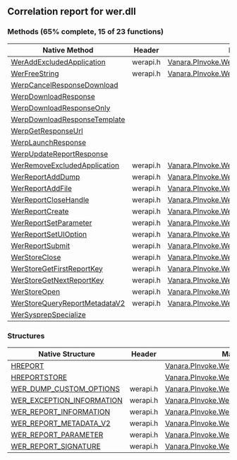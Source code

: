 ## Correlation report for wer.dll  
### Methods (65% complete, 15 of 23 functions)  
Native Method | Header | Managed Method  
--- | --- | ---  
[WerAddExcludedApplication](http://msdn2.microsoft.com/en-us/library/ac1ec373-868f-4634-8658-4253d4f5923a) | werapi.h | [Vanara.PInvoke.Wer.WerAddExcludedApplication](https://github.com/dahall/Vanara/search?l=C%23&q=WerAddExcludedApplication)  
[WerFreeString](http://msdn2.microsoft.com/en-us/library/748AEFD4-3310-4BC1-A3DA-CFACBA31F2FC) | werapi.h | [Vanara.PInvoke.Wer.WerFreeString](https://github.com/dahall/Vanara/search?l=C%23&q=WerFreeString)  
[WerpCancelResponseDownload](https://www.google.com/search?num=5&q=WerpCancelResponseDownload+site%3Amicrosoft.com) |  |   
[WerpDownloadResponse](https://www.google.com/search?num=5&q=WerpDownloadResponse+site%3Amicrosoft.com) |  |   
[WerpDownloadResponseOnly](https://www.google.com/search?num=5&q=WerpDownloadResponseOnly+site%3Amicrosoft.com) |  |   
[WerpDownloadResponseTemplate](https://www.google.com/search?num=5&q=WerpDownloadResponseTemplate+site%3Amicrosoft.com) |  |   
[WerpGetResponseUrl](https://www.google.com/search?num=5&q=WerpGetResponseUrl+site%3Amicrosoft.com) |  |   
[WerpLaunchResponse](https://www.google.com/search?num=5&q=WerpLaunchResponse+site%3Amicrosoft.com) |  |   
[WerpUpdateReportResponse](https://www.google.com/search?num=5&q=WerpUpdateReportResponse+site%3Amicrosoft.com) |  |   
[WerRemoveExcludedApplication](http://msdn2.microsoft.com/en-us/library/e7bab01b-a09c-4b06-a233-34ed63f75857) | werapi.h | [Vanara.PInvoke.Wer.WerRemoveExcludedApplication](https://github.com/dahall/Vanara/search?l=C%23&q=WerRemoveExcludedApplication)  
[WerReportAddDump](http://msdn2.microsoft.com/en-us/library/b40dac44-f7c5-43f0-876d-6f97c26bf461) | werapi.h | [Vanara.PInvoke.Wer.WerReportAddDump](https://github.com/dahall/Vanara/search?l=C%23&q=WerReportAddDump)  
[WerReportAddFile](http://msdn2.microsoft.com/en-us/library/4b2c2060-a193-4168-90fc-afb95c160569) | werapi.h | [Vanara.PInvoke.Wer.WerReportAddFile](https://github.com/dahall/Vanara/search?l=C%23&q=WerReportAddFile)  
[WerReportCloseHandle](http://msdn2.microsoft.com/en-us/library/b7326003-cd25-4988-9ed4-31c2e030beec) | werapi.h | [Vanara.PInvoke.Wer.WerReportCloseHandle](https://github.com/dahall/Vanara/search?l=C%23&q=WerReportCloseHandle)  
[WerReportCreate](http://msdn2.microsoft.com/en-us/library/41f68dde-5e43-45a6-8e0b-3ae0c6180e8b) | werapi.h | [Vanara.PInvoke.Wer.WerReportCreate](https://github.com/dahall/Vanara/search?l=C%23&q=WerReportCreate)  
[WerReportSetParameter](http://msdn2.microsoft.com/en-us/library/accf423d-6f03-41e2-b5e9-4a0b630bc918) | werapi.h | [Vanara.PInvoke.Wer.WerReportSetParameter](https://github.com/dahall/Vanara/search?l=C%23&q=WerReportSetParameter)  
[WerReportSetUIOption](http://msdn2.microsoft.com/en-us/library/c8816782-faec-490e-898f-a40df8fb205b) | werapi.h | [Vanara.PInvoke.Wer.WerReportSetUIOption](https://github.com/dahall/Vanara/search?l=C%23&q=WerReportSetUIOption)  
[WerReportSubmit](http://msdn2.microsoft.com/en-us/library/1433862e-5cf6-4d31-9fd9-137b7b86ec57) | werapi.h | [Vanara.PInvoke.Wer.WerReportSubmit](https://github.com/dahall/Vanara/search?l=C%23&q=WerReportSubmit)  
[WerStoreClose](http://msdn2.microsoft.com/en-us/library/C34FBA67-5267-471C-B1AA-87BFC5725831) | werapi.h | [Vanara.PInvoke.Wer.WerStoreClose](https://github.com/dahall/Vanara/search?l=C%23&q=WerStoreClose)  
[WerStoreGetFirstReportKey](http://msdn2.microsoft.com/en-us/library/E4732B60-BFBE-4916-83A6-5F031D267913) | werapi.h | [Vanara.PInvoke.Wer.WerStoreGetFirstReportKey](https://github.com/dahall/Vanara/search?l=C%23&q=WerStoreGetFirstReportKey)  
[WerStoreGetNextReportKey](http://msdn2.microsoft.com/en-us/library/781D54A9-6F51-445E-89A8-A0C944081B81) | werapi.h | [Vanara.PInvoke.Wer.WerStoreGetNextReportKey](https://github.com/dahall/Vanara/search?l=C%23&q=WerStoreGetNextReportKey)  
[WerStoreOpen](http://msdn2.microsoft.com/en-us/library/FA7E0EC6-00F1-45E2-BE34-D732965FBA15) | werapi.h | [Vanara.PInvoke.Wer.WerStoreOpen](https://github.com/dahall/Vanara/search?l=C%23&q=WerStoreOpen)  
[WerStoreQueryReportMetadataV2](http://msdn2.microsoft.com/en-us/library/ADF6619C-1F3E-4AFF-9E25-4F6F83D1353C) | werapi.h | [Vanara.PInvoke.Wer.WerStoreQueryReportMetadataV2](https://github.com/dahall/Vanara/search?l=C%23&q=WerStoreQueryReportMetadataV2)  
[WerSysprepSpecialize](https://www.google.com/search?num=5&q=WerSysprepSpecialize+site%3Amicrosoft.com) |  |   
### Structures  
Native Structure | Header | Managed Structure  
--- | --- | ---  
[HREPORT](https://www.google.com/search?num=5&q=HREPORT+site%3Amicrosoft.com) |  | [Vanara.PInvoke.Wer.HREPORT](https://github.com/dahall/Vanara/search?l=C%23&q=HREPORT)  
[HREPORTSTORE](https://www.google.com/search?num=5&q=HREPORTSTORE+site%3Amicrosoft.com) |  | [Vanara.PInvoke.Wer.HREPORTSTORE](https://github.com/dahall/Vanara/search?l=C%23&q=HREPORTSTORE)  
[WER_DUMP_CUSTOM_OPTIONS](http://msdn2.microsoft.com/en-us/library/6ea32573-ac1a-4f9b-b4ba-b5767927924f) | werapi.h | [Vanara.PInvoke.Wer.WER_DUMP_CUSTOM_OPTIONS](https://github.com/dahall/Vanara/search?l=C%23&q=WER_DUMP_CUSTOM_OPTIONS)  
[WER_EXCEPTION_INFORMATION](http://msdn2.microsoft.com/en-us/library/4548068a-e654-40c9-9654-c5178575b42c) | werapi.h | [Vanara.PInvoke.Wer.WER_EXCEPTION_INFORMATION](https://github.com/dahall/Vanara/search?l=C%23&q=WER_EXCEPTION_INFORMATION)  
[WER_REPORT_INFORMATION](http://msdn2.microsoft.com/en-us/library/3efe2b43-53ac-48e3-bc39-4a9fe6041fca) | werapi.h | [Vanara.PInvoke.Wer.WER_REPORT_INFORMATION](https://github.com/dahall/Vanara/search?l=C%23&q=WER_REPORT_INFORMATION)  
[WER_REPORT_METADATA_V2](http://msdn2.microsoft.com/en-us/library/037170B1-B2DF-402F-A9E6-48C7693C9A93) | werapi.h | [Vanara.PInvoke.Wer.WER_REPORT_METADATA_V2](https://github.com/dahall/Vanara/search?l=C%23&q=WER_REPORT_METADATA_V2)  
[WER_REPORT_PARAMETER](http://msdn2.microsoft.com/en-us/library/037170B1-B2DF-402F-A9E6-48C7693C9A93) | werapi.h | [Vanara.PInvoke.Wer.WER_REPORT_PARAMETER](https://github.com/dahall/Vanara/search?l=C%23&q=WER_REPORT_PARAMETER)  
[WER_REPORT_SIGNATURE](http://msdn2.microsoft.com/en-us/library/037170B1-B2DF-402F-A9E6-48C7693C9A93) | werapi.h | [Vanara.PInvoke.Wer.WER_REPORT_SIGNATURE](https://github.com/dahall/Vanara/search?l=C%23&q=WER_REPORT_SIGNATURE)  
